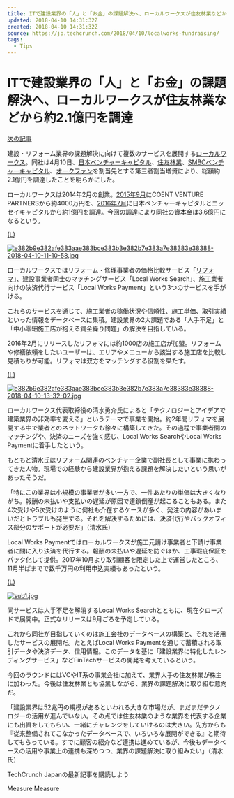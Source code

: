 ```yaml
---
title: ITで建設業界の「人」と「お金」の課題解決へ、ローカルワークスが住友林業などから約2.1億円を調達 | TechCrunch Japan
updated: 2018-04-10 14:31:32Z
created: 2018-04-10 14:31:32Z
source: https://jp.techcrunch.com/2018/04/10/localworks-fundraising/
tags:
  - Tips
---
```


# ITで建設業界の「人」と「お金」の課題解決へ、ローカルワークスが住友林業などから約2.1億円を調達

[次の記事](https://jp.techcrunch.com/2018/04/10/2018-04-06-skype-targets-podcasters-and-live-streamers-with-a-new-feature-for-recording-video-calls/)

建設・リフォーム業界の課題解決に向けて複数のサービスを展開する[ローカルワークス](http://localworks.co.jp/)。同社は4月10日、[日本ベンチャーキャピタル](https://www.nvcc.co.jp/)、[住友林業](http://sfc.jp/)、[SMBCベンチャーキャピタル](http://www.smbc-vc.co.jp/)、[オークファン](https://aucfan.com/)を割当先とする第三者割当増資により、総額約2.1億円を調達したことを明らかにした。

ローカルワークスは2014年2月の創業。[2015年9月](https://localworks.jp/static/corporate/press0914.pdf)にCOENT VENTURE PARTNERSから約4000万円を、[2016年7月](http://localworks.co.jp/wp-content/uploads/2016/07/2b3f1f7fdff1b87abb576acdd33bc9c0.pdf)に日本ベンチャーキャピタルとニッセイキャピタルから約1億円を調達。今回の調達により同社の資本金は3.6億円になるという。

[(L)](https://techcrunchjp.files.wordpress.com/2018/04/e382b9e382afe383aae383bce383b3e382b7e383a7e38383e38388-2018-04-10-11-10-58.jpg)

[![e382b9e382afe383aae383bce383b3e382b7e383a7e38383e38388-2018-04-10-11-10-58.jpg](../_resources/e382b9e382afe383aae383bce383b3e382b7e383a7e38383e38388-2018-04-10-11-10-58.jpg)](https://techcrunchjp.files.wordpress.com/2018/04/e382b9e382afe383aae383bce383b3e382b7e383a7e38383e38388-2018-04-10-11-10-58.jpg)

ローカルワークスではリフォーム・修理事業者の価格比較サービス「[リフォマ](https://reform-market.com/)」、建設事業者同士のマッチングサービス「Local Works Search」、施工業者向けの決済代行サービス「Local Works Payment」という3つのサービスを手がける。

これらのサービスを通じて、施工業者の稼働状況や信頼性、施工単価、取引実績といった情報をデータベースに集積。建設業界の2大課題である「人手不足」と「中小零細施工店が抱える資金繰り問題」の解決を目指している。

2016年2月にリリースしたリフォマには約1000店の施工店が加盟。リフォームや修繕依頼をしたいユーザーは、エリアやメニューから該当する施工店を比較し見積もりが可能。リフォマは双方をマッチングする役割を果たす。

[(L)](https://techcrunchjp.files.wordpress.com/2018/04/e382b9e382afe383aae383bce383b3e382b7e383a7e38383e38388-2018-04-10-13-32-02.jpg)

[![e382b9e382afe383aae383bce383b3e382b7e383a7e38383e38388-2018-04-10-13-32-02.jpg](../_resources/e382b9e382afe383aae383bce383b3e382b7e383a7e38383e38388-2018-04-10-13-32-02.jpg)](https://techcrunchjp.files.wordpress.com/2018/04/e382b9e382afe383aae383bce383b3e382b7e383a7e38383e38388-2018-04-10-13-32-02.jpg)

ローカルワークス代表取締役の清水勇介氏によると「テクノロジーとアイデアで建築業界の非効率を変える」というテーマで事業を開始。約2年間リフォマを展開する中で業者とのネットワークも徐々に構築してきた。その過程で事業者間のマッチングや、決済のニーズを強く感じ、Local Works SearchやLocal Works Paymentに着手したという。

もともと清水氏はリフォーム関連のベンチャー企業で副社長として事業に携わってきた人物。現場での経験から建設業界が抱える課題を解決したいという思いがあったそうだ。

「特にこの業界は小規模の事業者が多い一方で、一件あたりの単価は大きくなりがち。報酬の未払いや支払いの遅延が原因で連鎖倒産が起こることもある。また4次受けや5次受けのように何社も介在するケースが多く、発注の内容があいまいだとトラブルも発生する。それを解決するためには、決済代行やバックオフィス部分のサポートが必要だ」（清水氏）

Local Works Paymentではローカルワークスが施工元請け事業者と下請け事業者に間に入り決済を代行する。報酬の未払いや遅延を防ぐほか、工事瑕疵保証をパック化して提供。2017年10月より取引顧客を限定した上で運営したところ、11月半ばまでで数千万円の利用申込実績もあったという。

[(L)](https://techcrunchjp.files.wordpress.com/2018/04/sub1.jpg)

[![sub1.jpg](../_resources/sub1.jpg)](https://techcrunchjp.files.wordpress.com/2018/04/sub1.jpg)

同サービスは人手不足を解消するLocal Works Searchとともに、現在クローズドで展開中。正式なリリースは9月ごろを予定している。

これから同社が目指していくのは施工会社のデータベースの構築と、それを活用したサービスの展開だ。たとえばLocal Works Paymentを通じて蓄積される取引データや決済データ、信用情報。このデータを基に「建設業界に特化したレンディングサービス」などFinTechサービスの開発を考えているという。

今回のラウンドにはVCやIT系の事業会社に加えて、業界大手の住友林業が株主に加わった。今後は住友林業とも協業しながら、業界の課題解決に取り組む意向だ。

「建設業界は52兆円の規模があるといわれる大きな市場だが、まだまだテクノロジーの活用が進んでいない。その点では住友林業のような業界を代表する企業にも出資をしてもらい、一緒にチャレンジをしていけるのは大きい。先方からも『従来整備されてこなかったデータベースで、いろいろな展開ができる』と期待してもらっている。すでに顧客の紹介など連携は進めているが、今後もデータベースの活用や事業上の連携も深めつつ、業界の課題解決に取り組みたい」（清水氏）

TechCrunch Japanの最新記事を購読しよう

Measure
Measure
